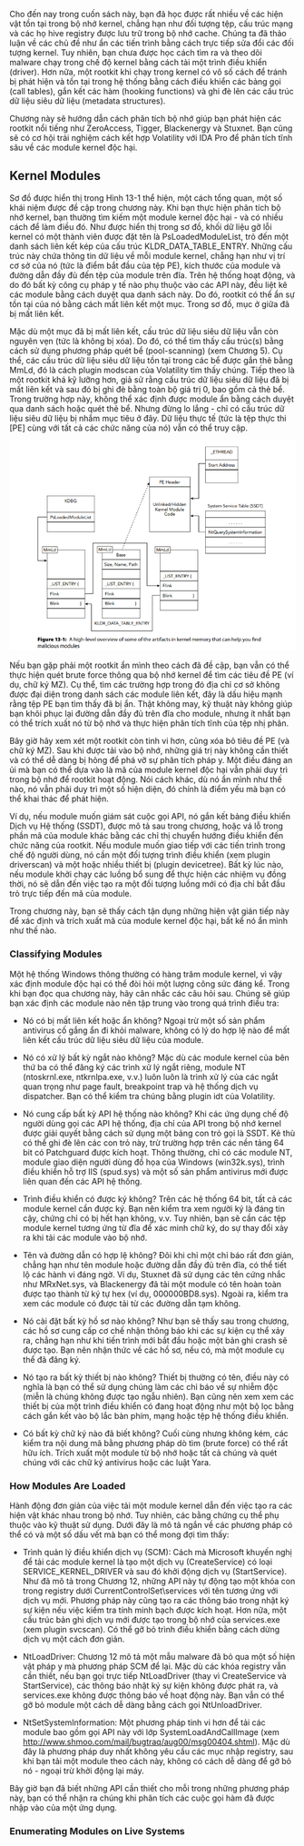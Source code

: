 Cho đến nay trong cuốn sách này, bạn đã học được rất nhiều về các hiện vật tồn tại trong bộ nhớ kernel, chẳng hạn như đối tượng tệp, cấu trúc mạng và các họ hive registry được lưu trữ trong bộ nhớ cache. Chúng ta đã thảo luận về các chủ đề như ẩn các tiến trình bằng cách trực tiếp sửa đổi các đối tượng kernel. Tuy nhiên, bạn chưa được học cách tìm ra và theo dõi malware chạy trong chế độ kernel bằng cách tải một trình điều khiển (driver). Hơn nữa, một rootkit khi chạy trong kernel có vô số cách để tránh bị phát hiện và tồn tại trong hệ thống bằng cách điều khiển các bảng gọi (call tables), gắn kết các hàm (hooking functions) và ghi đè lên các cấu trúc dữ liệu siêu dữ liệu (metadata structures). 

Chương này sẽ hướng dẫn cách phân tích bộ nhớ giúp bạn phát hiện các rootkit nổi tiếng như ZeroAccess, Tigger, Blackenergy và Stuxnet. Bạn cũng sẽ có cơ hội trải nghiệm cách kết hợp Volatility với IDA Pro để phân tích tĩnh sâu về các module kernel độc hại.

## Kernel Modules

Sơ đồ được hiển thị trong Hình 13-1 thể hiện, một cách tổng quan, một số khái niệm được đề cập trong chương này. Khi bạn thực hiện phân tích bộ nhớ kernel, bạn thường tìm kiếm một module kernel độc hại - và có nhiều cách để làm điều đó. Như được hiển thị trong sơ đồ, khối dữ liệu gỡ lỗi kernel có một thành viên được đặt tên là PsLoadedModuleList, trỏ đến một danh sách liên kết kép của cấu trúc KLDR_DATA_TABLE_ENTRY. Những cấu trúc này chứa thông tin dữ liệu về mỗi module kernel, chẳng hạn như vị trí cơ sở của nó (tức là điểm bắt đầu của tệp PE), kích thước của module và đường dẫn đầy đủ đến tệp của module trên đĩa. Trên hệ thống hoạt động, và do đó bất kỳ công cụ pháp y tế nào phụ thuộc vào các API này, đều liệt kê các module bằng cách duyệt qua danh sách này. Do đó, rootkit có thể ẩn sự tồn tại của nó bằng cách mất liên kết một mục. Trong sơ đồ, mục ở giữa đã bị mất liên kết.

Mặc dù một mục đã bị mất liên kết, cấu trúc dữ liệu siêu dữ liệu vẫn còn nguyên vẹn (tức là không bị xóa). Do đó, có thể tìm thấy cấu trúc(s) bằng cách sử dụng phương pháp quét bể (pool-scanning) (xem Chương 5). Cụ thể, các cấu trúc dữ liệu siêu dữ liệu tồn tại trong các bể được gắn thẻ bằng MmLd, đó là cách plugin modscan của Volatility tìm thấy chúng. Tiếp theo là một rootkit khá kỹ lưỡng hơn, giả sử rằng cấu trúc dữ liệu siêu dữ liệu đã bị mất liên kết và sau đó bị ghi đè bằng toàn bộ giá trị 0, bao gồm cả thẻ bể. Trong trường hợp này, không thể xác định được module ẩn bằng cách duyệt qua danh sách hoặc quét thẻ bể. Nhưng đừng lo lắng - chỉ có cấu trúc dữ liệu siêu dữ liệu bị nhắm mục tiêu ở đây. Dữ liệu thực tế (tức là tệp thực thi [PE] cùng với tất cả các chức năng của nó) vẫn có thể truy cập.

![](https://github.com/HuyThang25/Image/blob/main/Screenshot%202023-08-03%20233728.png)

Nếu bạn gặp phải một rootkit ẩn mình theo cách đã đề cập, bạn vẫn có thể thực hiện quét brute force thông qua bộ nhớ kernel để tìm các tiêu đề PE (ví dụ, chữ ký MZ). Cụ thể, tìm các trường hợp trong đó địa chỉ cơ sở không được đại diện trong danh sách các module liên kết, đây là dấu hiệu mạnh rằng tệp PE bạn tìm thấy đã bị ẩn. Thật không may, kỹ thuật này không giúp bạn khôi phục lại đường dẫn đầy đủ trên đĩa cho module, nhưng ít nhất bạn có thể trích xuất nó từ bộ nhớ và thực hiện phân tích tĩnh của tệp nhị phân.

Bây giờ hãy xem xét một rootkit còn tinh vi hơn, cũng xóa bỏ tiêu đề PE (và chữ ký MZ). Sau khi được tải vào bộ nhớ, những giá trị này không cần thiết và có thể dễ dàng bị hỏng để phá vỡ sự phân tích pháp y. Một điều đáng an ủi mà bạn có thể dựa vào là mã của module kernel độc hại vẫn phải duy trì trong bộ nhớ để rootkit hoạt động. Nói cách khác, dù nó ẩn mình như thế nào, nó vẫn phải duy trì một số hiện diện, đó chính là điểm yếu mà bạn có thể khai thác để phát hiện.

Ví dụ, nếu module muốn giám sát cuộc gọi API, nó gắn kết bảng điều khiển Dịch vụ Hệ thống (SSDT), được mô tả sau trong chương, hoặc vá lỗ trong phần mã của module khác bằng các chỉ thị chuyển hướng điều khiển đến chức năng của rootkit. Nếu module muốn giao tiếp với các tiến trình trong chế độ người dùng, nó cần một đối tượng trình điều khiển (xem plugin driverscan) và một hoặc nhiều thiết bị (plugin devicetree). Bất kỳ lúc nào, nếu module khởi chạy các luồng bổ sung để thực hiện các nhiệm vụ đồng thời, nó sẽ dẫn đến việc tạo ra một đối tượng luồng mới có địa chỉ bắt đầu trỏ trực tiếp đến mã của module.

Trong chương này, bạn sẽ thấy cách tận dụng những hiện vật gián tiếp này để xác định và trích xuất mã của module kernel độc hại, bất kể nó ẩn mình như thế nào.

### Classifying Modules

Một hệ thống Windows thông thường có hàng trăm module kernel, vì vậy xác định module độc hại có thể đòi hỏi một lượng công sức đáng kể. Trong khi bạn đọc qua chương này, hãy cân nhắc các câu hỏi sau. Chúng sẽ giúp bạn xác định các module nào nên tập trung vào trong quá trình điều tra:

- Nó có bị mất liên kết hoặc ẩn không? Ngoại trừ một số sản phẩm antivirus cố gắng ẩn đi khỏi malware, không có lý do hợp lệ nào để mất liên kết cấu trúc dữ liệu siêu dữ liệu của module.

- Nó có xử lý bất kỳ ngắt nào không? Mặc dù các module kernel của bên thứ ba có thể đăng ký các trình xử lý ngắt riêng, module NT (ntoskrnl.exe, ntkrnlpa.exe, v.v.) luôn luôn là trình xử lý của các ngắt quan trọng như page fault, breakpoint trap và hệ thống dịch vụ dispatcher. Bạn có thể kiểm tra chúng bằng plugin idt của Volatility.

- Nó cung cấp bất kỳ API hệ thống nào không? Khi các ứng dụng chế độ người dùng gọi các API hệ thống, địa chỉ của API trong bộ nhớ kernel được giải quyết bằng cách sử dụng một bảng con trỏ gọi là SSDT. Kẻ thù có thể ghi đè lên các con trỏ này, trừ trường hợp trên các nền tảng 64 bit có Patchguard được kích hoạt. Thông thường, chỉ có các module NT, module giao diện người dùng đồ họa của Windows (win32k.sys), trình điều khiển hỗ trợ IIS (spud.sys) và một số sản phẩm antivirus mới được liên quan đến các API hệ thống.

- Trình điều khiển có được ký không? Trên các hệ thống 64 bit, tất cả các module kernel cần được ký. Bạn nên kiểm tra xem người ký là đáng tin cậy, chứng chỉ có bị hết hạn không, v.v. Tuy nhiên, bạn sẽ cần các tệp module kernel tương ứng từ đĩa để xác minh chữ ký, do sự thay đổi xảy ra khi tải các module vào bộ nhớ.

- Tên và đường dẫn có hợp lệ không? Đôi khi chỉ một chỉ báo rất đơn giản, chẳng hạn như tên module hoặc đường dẫn đầy đủ trên đĩa, có thể tiết lộ các hành vi đáng ngờ. Ví dụ, Stuxnet đã sử dụng các tên cứng nhắc như MRxNet.sys, và Blackenergy đã tải một module có tên hoàn toàn được tạo thành từ ký tự hex (ví dụ, 000000BD8.sys). Ngoài ra, kiểm tra xem các module có được tải từ các đường dẫn tạm không.

- Nó cài đặt bất kỳ hồ sơ nào không? Như bạn sẽ thấy sau trong chương, các hồ sơ cung cấp cơ chế nhận thông báo khi các sự kiện cụ thể xảy ra, chẳng hạn như khi tiến trình mới bắt đầu hoặc một bản ghi crash sẽ được tạo. Bạn nên nhận thức về các hồ sơ, nếu có, mà một module cụ thể đã đăng ký.

- Nó tạo ra bất kỳ thiết bị nào không? Thiết bị thường có tên, điều này có nghĩa là bạn có thể sử dụng chúng làm các chỉ báo về sự nhiễm độc (miễn là chúng không được tạo ngẫu nhiên). Bạn cũng nên xem xem các thiết bị của một trình điều khiển có đang hoạt động như một bộ lọc bằng cách gắn kết vào bộ lắc bàn phím, mạng hoặc tệp hệ thống điều khiển.

- Có bất kỳ chữ ký nào đã biết không? Cuối cùng nhưng không kém, các kiểm tra nội dung mã bằng phương pháp dò tìm (brute force) có thể rất hữu ích. Trích xuất một module từ bộ nhớ hoặc tất cả chúng và quét chúng với các chữ ký antivirus hoặc các luật Yara.

### How Modules Are Loaded

Hành động đơn giản của việc tải một module kernel dẫn đến việc tạo ra các hiện vật khác nhau trong bộ nhớ. Tuy nhiên, các bằng chứng cụ thể phụ thuộc vào kỹ thuật sử dụng. Dưới đây là mô tả ngắn về các phương pháp có thể có và một số dấu vết mà bạn có thể mong đợi tìm thấy:

- Trình quản lý điều khiển dịch vụ (SCM): Cách mà Microsoft khuyến nghị để tải các module kernel là tạo một dịch vụ (CreateService) có loại SERVICE_KERNEL_DRIVER và sau đó khởi động dịch vụ (StartService). Như đã mô tả trong Chương 12, những API này tự động tạo một khóa con trong registry dưới CurrentControlSet\services với tên tương ứng với dịch vụ mới. Phương pháp này cũng tạo ra các thông báo trong nhật ký sự kiện nếu việc kiểm tra tính minh bạch được kích hoạt. Hơn nữa, một cấu trúc bản ghi dịch vụ mới được tạo trong bộ nhớ của services.exe (xem plugin svcscan). Có thể gỡ bỏ trình điều khiển bằng cách dừng dịch vụ một cách đơn giản.

- NtLoadDriver: Chương 12 mô tả một mẫu malware đã bỏ qua một số hiện vật pháp y mà phương pháp SCM để lại. Mặc dù các khóa registry vẫn cần thiết, nếu bạn gọi trực tiếp NtLoadDriver (thay vì CreateService và StartService), các thông báo nhật ký sự kiện không được phát ra, và services.exe không được thông báo về hoạt động này. Bạn vẫn có thể gỡ bỏ module một cách dễ dàng bằng cách gọi NtUnloadDriver.

- NtSetSystemInformation: Một phương pháp tinh vi hơn để tải các module bao gồm gọi API này với lớp SystemLoadAndCallImage (xem http://www.shmoo.com/mail/bugtraq/aug00/msg00404.shtml). Mặc dù đây là phương pháp duy nhất không yêu cầu các mục nhập registry, sau khi bạn tải một module theo cách này, không có cách dễ dàng để gỡ bỏ nó - ngoại trừ khởi động lại máy.

Bây giờ bạn đã biết những API cần thiết cho mỗi trong những phương pháp này, bạn có thể nhận ra chúng khi phân tích các cuộc gọi hàm đã được nhập vào của một ứng dụng.

### Enumerating Modules on Live Systems
